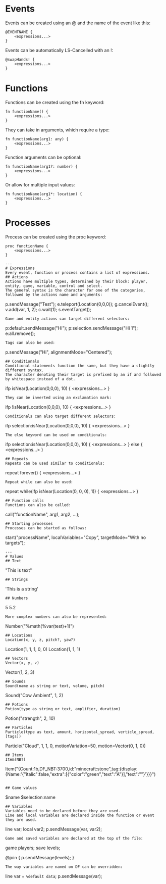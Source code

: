 # Events
Events can be created using an @ and the name of the event like this:
```
@EVENTNAME {
    <expressions...>
}
```
Events can be automatically LS-Cancelled with an !:
```
@swapHands! {
    <expressions...>
}
```

# Functions
Functions can be created using the fn keyword:
```
fn functionName() {
    <expressions...>
}
```
They can take in arguments, which require a type:
```
fn functionName(arg1: any) {
    <expressions...>
}
```
Function arguments can be optional:
```
fn functionName(arg1?: number) {
    <expressions...>
}
```
Or allow for multiple input values:
```
fn functionName(arg1*: location) {
    <expressions...>
}
```

# Processes
Process can be created using the proc keyword:
```
proc functionName {
    <expressions...>
}

---
# Expressions
Every event, function or process contains a list of expressions.
## Actions
Actions have multiple types, determined by their block: player, entity, game, variable, control and select.
The general syntax is the character for one of the categories, followed by the actions name and arguments:
```
p.sendMessage("Test");
e.teleport(Location(0,0,0));
g.cancelEvent();
v.add(var, 1, 2);
c.wait(1);
s.eventTarget();
```
Game and entity actions can target different selectors:
```
p:default.sendMessage("Hi");
p:selection.sendMessage("Hi 1");
e:all.remove();
```
Tags can also be used:
```
p.sendMessage("Hi", alignmentMode="Centered");
```
## Conditionals
Conditional statements function the same, but they have a slightly different syntax.
The character denoting their target is prefixed by an if and followed by whitespace instead of a dot.
```
ifp isNear(Location(0,0,0), 10) {
    <expressions...>
}
```
They can be inverted using an exclamation mark:
```
ifp !isNear(Location(0,0,0), 10) {
    <expressions...>
}
```
Conditionals can also target different selectors:
```
ifp selection:isNear(Location(0,0,0), 10) {
    <expressions...>
}
```
The else keyword can be used on conditionals:
```
ifp selection:isNear(Location(0,0,0), 10) {
    <expressions...>
} else {
    <expressions...>
}
```
## Repeats
Repeats can be used similar to conditionals:
```
repeat forever() {
    <expressions...>
}
```
Repeat while can also be used:
```
repeat while(ifp isNear(Location(0, 0, 0), 1)) {
   <expressions...> 
}
```
## Function calls
Functions can also be called:
```
call("functionName", arg1, arg2, ...);
```
## Starting processes
Processes can be started as follows:
```
start("processName", localVariables="Copy", targetMode="With no targets");
```
---
# Values
## Text
```
"This is <yellow>text"
```
## Strings
```
'This is a string'
```
## Numbers
```
5
5.2
```
More complex numbers can also be represented:
```
Number("%math(%var(test)+1)")
```
## Locations
Location(x, y, z, pitch?, yaw?)
```
Location(1, 1, 1, 0, 0)
Location(1, 1, 1)
```
## Vectors
Vector(x, y, z)
```
Vector(1, 2, 3)
```
## Sounds
Sound(name as string or text, volume, pitch)
```
Sound("Cow Ambient", 1, 2) 
```
## Potions
Potion(type as string or text, amplifier, duration)
```
Potion("strength", 2, 10)
```
## Particles
Particle(type as text, amount, horizontal_spread, verticle_spread, [tags])
```
Particle("Cloud", 1, 1, 0, motionVariation=50, motion=Vector(0, 1, 0))
```
## Items
Item(NBT)
```
Item("{Count:1b,DF_NBT:3700,id:\"minecraft:stone\",tag:{display:{Name:'{\"italic\":false,\"extra\":[{\"color\":\"green\",\"text\":\"A\"}],\"text\":\"\"}'}}}")
```

## Game values
```
$name
$selection:name
```
## Variables
Variables need to be declared before they are used.
Line and local variables are declared inside the function or event they are used.
```
line var;
local var2;
p.sendMessage(var, var2);
```
Game and saved variables are declared at the top of the file:
```
game players;
save levels;

@join {
    p.sendMessage(levels);
}
```
The way variables are named on DF can be overridden:
```
line var = `%default data`;
p.sendMessage(var);
```
